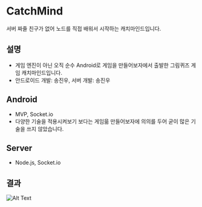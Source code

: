 # CatchMind
서버 짜줄 친구가 없어 노드를 직접 배워서 시작하는 캐치마인드입니다.

## 설명
* 게임 엔진이 아닌 오직 순수 Android로 게임을 만들어보자에서 출발한 그림퀴즈 게임 캐치마인드입니다.
* 안드로이드 개발: 송진우, 서버 개발: 송진우

## Android
* MVP, Socket.io
* 다양한 기술을 적용시켜보기 보다는 게임읆 만들어보자에 의의를 두어 굳이 많은 기술을 쓰지 않았습니다.

## Server
* Node.js, Socket.io

## 결과
![Alt Text](CatchMind.gif)